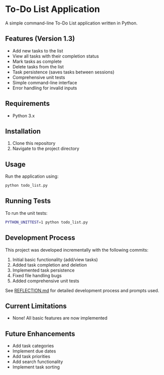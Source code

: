 # To-Do List Application

A simple command-line To-Do List application written in Python.

## Features (Version 1.3)
- Add new tasks to the list
- View all tasks with their completion status
- Mark tasks as complete
- Delete tasks from the list
- Task persistence (saves tasks between sessions)
- Comprehensive unit tests
- Simple command-line interface
- Error handling for invalid inputs

## Requirements
- Python 3.x

## Installation
1. Clone this repository
2. Navigate to the project directory

## Usage
Run the application using:
```bash
python todo_list.py
```

## Running Tests
To run the unit tests:
```bash
PYTHON_UNITTEST=1 python todo_list.py
```

## Development Process
This project was developed incrementally with the following commits:
1. Initial basic functionality (add/view tasks)
2. Added task completion and deletion
3. Implemented task persistence
4. Fixed file handling bugs
5. Added comprehensive unit tests

See [REFLECTION.md](REFLECTION.md) for detailed development process and prompts used.

## Current Limitations
- None! All basic features are now implemented

## Future Enhancements
- Add task categories
- Implement due dates
- Add task priorities
- Add search functionality
- Implement task sorting 